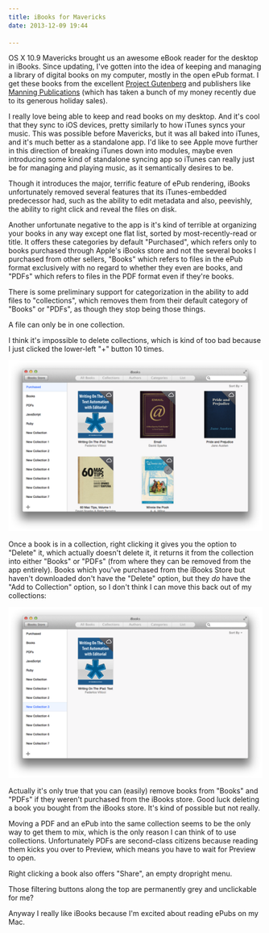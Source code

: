 ```yaml
---
title: iBooks for Mavericks
date: 2013-12-09 19:44

---
```


OS X 10.9 Mavericks brought us an awesome eBook reader for the desktop in iBooks. Since updating, I've gotten into the idea of keeping and managing a library of digital books on my computer, mostly in the open ePub format. I get these books from the excellent [Project Gutenberg](http://www.gutenberg.org/ebooks/search/%3Fsort_order%3Ddownloads) and publishers like [Manning Publications](http://manning.com) (which has taken a bunch of my money recently due to its generous holiday sales).

I really love being able to keep and read books on my desktop. And it's cool that they sync to iOS devices, pretty similarly to how iTunes syncs your music. This was possible before Mavericks, but it was all baked into iTunes, and it's much better as a standalone app. I'd like to see Apple move further in this direction of breaking iTunes down into modules, maybe even introducing some kind of standalone syncing app so iTunes can really just be for managing and playing music, as it semantically desires to be.

Though it introduces the major, terrific feature of ePub rendering, iBooks unfortunately removed several features that its iTunes-embedded predecessor had, such as the ability to edit metadata and also, peevishly, the ability to right click and reveal the files on disk.

Another unfortunate negative to the app is it's kind of terrible at organizing your books in any way except one flat list, sorted by most-recently-read or title. It offers these categories by default "Purchased", which refers only to books purchased through Apple's iBooks store and not the several books I purchased from other sellers, "Books" which refers to files in the ePub format exclusively with no regard to whether they even are books, and "PDFs" which refers to files in the PDF format even if they're books.

There is some preliminary support for categorization in the ability to add files to "collections", which removes them from their default category of "Books" or "PDFs", as though they stop being those things.

A file can only be in one collection.

I think it's impossible to delete collections, which is kind of too bad because I just clicked the lower-left "+" button 10 times.

![My many iBooks collections](/img/2013-12-09-ibooks-collections.png)

Once a book is in a collection, right clicking it gives you the option to "Delete" it, which actually doesn't delete it, it returns it from the collection into either "Books" or "PDFs" (from where they can be removed from the app entirely). Books which you've purchased from the iBooks Store but haven't downloaded don't have the "Delete" option, but they *do* have the "Add to Collection" option, so I don't think I can move this back out of my collections:

![This books is forevermore collected](/img/2013-12-09-forever-collected.png)

Actually it's only true that you can (easily) remove books from "Books" and "PDFs" if they weren't purchased from the iBooks store. Good luck deleting a book you bought from the iBooks store. It's kind of possible but not really.

Moving a PDF and an ePub into the same collection seems to be the only way to get them to mix, which is the only reason I can think of to use collections. Unfortunately PDFs are second-class citizens because reading them kicks you over to Preview, which means you have to wait for Preview to open.

Right clicking a book also offers "Share", an empty dropright menu.

Those filtering buttons along the top are permanently grey and unclickable for me?

Anyway I really like iBooks because I'm excited about reading ePubs on my Mac.
